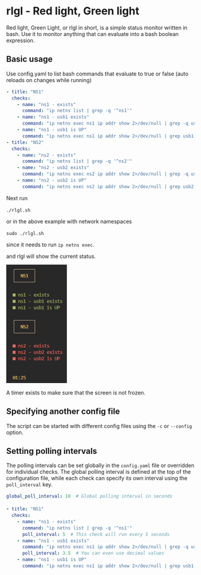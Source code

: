 # rlgl - Red light, Green light

Red light, Green Light, or rlgl in short, is a simple status monitor written in bash. Use it to monitor anything that can evaluate into a bash boolean expression.

## Basic usage

Use config.yaml to list bash commands that evaluate to true or false (auto reloads on changes while running)

```yaml
- title: "NS1"
  checks:
    - name: "ns1 - exists"
      command: "ip netns list | grep -q '^ns1'"
    - name: "ns1 - usb1 exists"
      command: "ip netns exec ns1 ip addr show 2>/dev/null | grep -q usb1"
    - name: "ns1 - usb1 is UP"
      command: "ip netns exec ns1 ip addr show 2>/dev/null | grep usb1 | grep -q 'state UP'"
- title: "NS2"
  checks:
    - name: "ns2 - exists"
      command: "ip netns list | grep -q '^ns2'"
    - name: "ns2 - usb2 exists"
      command: "ip netns exec ns2 ip addr show 2>/dev/null | grep -q usb2"
    - name: "ns2 - usb2 is UP"
      command: "ip netns exec ns2 ip addr show 2>/dev/null | grep usb2 | grep -q 'state UP'"
```

Next run

`./rlgl.sh`

or in the above example with network namespaces

`sudo ./rlgl.sh`

since it needs to run `ip netns exec`.

and rlgl will show the current status.

![image.png](docs/image.png)

A timer exists to make sure that the screen is not frozen.

## Specifying another config file

The script can be started with different config files using the `-c` or `--config` option.

## Setting polling intervals

The polling intervals can be set globally in the `config.yaml` file or overridden for individual checks. The global polling interval is defined at the top of the configuration file, while each check can specify its own interval using the `poll_interval` key.

```yaml
global_poll_interval: 10  # Global polling interval in seconds

- title: "NS1"
  checks:
    - name: "ns1 - exists"
      command: "ip netns list | grep -q '^ns1'"
      poll_interval: 5  # This check will run every 5 seconds
    - name: "ns1 - usb1 exists"
      command: "ip netns exec ns1 ip addr show 2>/dev/null | grep -q usb1"
      poll_interval: 3.5  # You can even use decimal values
    - name: "ns1 - usb1 is UP"
      command: "ip netns exec ns1 ip addr show 2>/dev/null | grep usb1 | grep -q 'state UP'"
```